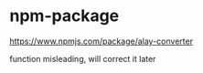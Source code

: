 # npm-package

https://www.npmjs.com/package/alay-converter

function misleading, will correct it later
